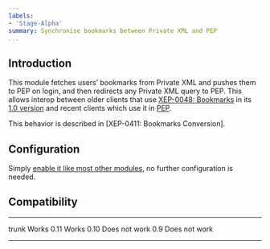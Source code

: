 ```yaml
---
labels:
- 'Stage-Alpha'
summary: Synchronise bookmarks between Private XML and PEP
...
```


Introduction
------------

This module fetches users’ bookmarks from Private XML and pushes them
to PEP on login, and then redirects any Private XML query to PEP.  This
allows interop between older clients that use [XEP-0048:
Bookmarks](https://xmpp.org/extensions/xep-0048.html) in its [1.0
version](https://xmpp.org/extensions/attic/xep-0048-1.0.html) and
recent clients which use it in
[PEP](https://xmpp.org/extensions/xep-0163.html).

This behavior is described in [XEP-0411: Bookmarks Conversion].

Configuration
-------------

Simply [enable it like most other
modules](https://prosody.im/doc/installing_modules#prosody-modules), no
further configuration is needed.

Compatibility
-------------

  ------- ---------------
  trunk   Works
  0.11    Works
  0.10    Does not work
  0.9     Does not work
  ------- ---------------
